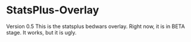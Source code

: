 # StatsPlus-Overlay
Version 0.5
This is the statsplus bedwars overlay. Right now, it is in BETA stage. It works, but it is ugly.
